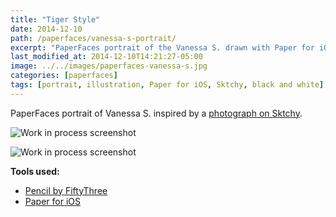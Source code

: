 ```yaml
---
title: "Tiger Style"
date: 2014-12-10
path: /paperfaces/vanessa-s-portrait/
excerpt: "PaperFaces portrait of the Vanessa S. drawn with Paper for iOS on an iPad."
last_modified_at: 2014-12-10T14:21:27-05:00
image: ../../images/paperfaces-vanessa-s.jpg
categories: [paperfaces]
tags: [portrait, illustration, Paper for iOS, Sktchy, black and white]
---
```


PaperFaces portrait of Vanessa S. inspired by a [photograph on Sktchy](https://sktchy.com/NjZR3H).

![Work in process screenshot](../../images/paperfaces-vanessa-s-process-1-lg.jpg)

![Work in process screenshot](../../images/paperfaces-vanessa-s-process-2-lg.jpg)

**Tools used:**

- [Pencil by FiftyThree](https://amzn.to/35tCkJW)
- [Paper for iOS](https://paper.bywetransfer.com/)
